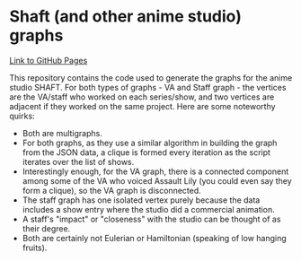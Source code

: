 # Shaft (and other anime studio) graphs
[Link to GitHub Pages](https://uyennhiquang.github.io/shaft-graph/)

This repository contains the code used to generate the graphs for the anime studio SHAFT. For both types of graphs - VA and Staff graph - the vertices are the VA/staff who worked on each series/show, and two vertices are adjacent if they worked on the same project. Here are some noteworthy quirks:

- Both are multigraphs.
- For both graphs, as they use a similar algorithm in building the graph from the JSON data, a clique is formed every iteration as the script iterates over the list of shows.
- Interestingly enough, for the VA graph, there is a connected component among some of the VA who voiced Assault Lily (you could even say they form a clique), so the VA graph is disconnected.
- The staff graph has one isolated vertex purely because the data includes a show entry where the studio did a commercial animation.
- A staff's "impact" or "closeness" with the studio can be thought of as their degree.
- Both are certainly not Eulerian or Hamiltonian (speaking of low hanging fruits).